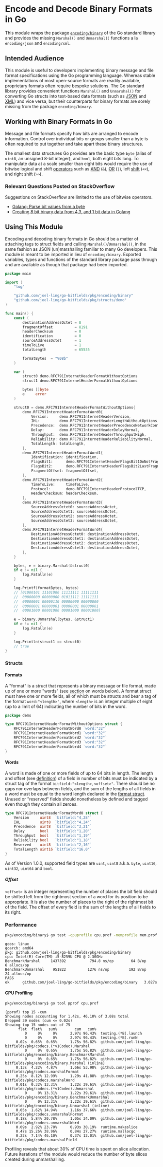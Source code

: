 # Encode and Decode Binary Formats in Go
This module wraps the package
[`encoding/binary`](https://pkg.go.dev/encoding/binary)
of the Go standard library and
provides the missing `Marshal()` and `Unmarshal()` functions
a la `encoding/json` and `encoding/xml`.

## Intended Audience
This module is useful to developers
implementing binary message and file format specifications
using the Go programming language.
Whereas stable implementations of most open-source formats
are readily available,
proprietary formats often require bespoke solutions.
The Go standard library provides convenient functions
`Marshal()` and `Unmarshal()`
for converting Go structs into text-based data formats
(such as [JSON](https://pkg.go.dev/encoding/json#Marshal) and
[XML](https://pkg.go.dev/encoding/xml#Marshal))
and vice versa,
but their counterparts for binary formats
are sorely missing from the package `encoding/binary`.

## Working with Binary Formats in Go
Message and file formats specify how bits are arranged to encode information.
Control over individual bits or groups smaller than a byte is often required
to put together and take apart these binary structures.

The smallest data structures Go provides are
the basic type `byte` (alias of `uint8`, an unsigned 8-bit integer), and `bool`,
both eight bits long.
To manipulate data at a scale smaller than eight bits
would require the use of bitwise logical and shift [operators](https://go.dev/ref/spec#Arithmetic_operators) such as
[AND](https://en.wikipedia.org/wiki/Bitwise_operation#AND) (`&`),
[OR](https://en.wikipedia.org/wiki/Bitwise_operation#OR) (`|`),
left [shift](https://en.wikipedia.org/wiki/Bitwise_operation#Bit_shifts) (`<<`),
and right shift (`>>`).

### Relevant Questions Posted on StackOverflow
Suggestions on StackOverflow are limited to the use of bitwise operators.

* [Golang: Parse bit values from a byte](https://stackoverflow.com/questions/54809254/golang-parse-bit-values-from-a-byte)
* [Creating 8 bit binary data from 4,3, and 1 bit data in Golang](https://stackoverflow.com/questions/61885659/creating-8-bit-binary-data-from-4-3-and-1-bit-data-in-golang)

## Using This Module
Encoding and decoding binary formats in Go should be a matter of
attaching tags to struct fields and calling `Marshal()`/`Unmarshal()`,
in the same fashion as JSON (un)marshalling familiar to many Go developers.
This module is meant to be imported in lieu of `encoding/binary`.
Exported variables, types and functions of the standard library package
pass through and are available as though that package had been imported.

```go
package main

import (
	"log"

	"github.com/joel-ling/go-bitfields/pkg/encoding/binary"
	"github.com/joel-ling/go-bitfields/pkg/structs/demo"
)

func main() {
	const (
		destinationAddressOctet = 8
		fragmentOffset          = 8191
		headerChecksum          = 0
		identification          = 0
		sourceAddressOctet      = 1
		timeToLive              = 1
		totalLength             = 65535

		formatBytes  = "%08b"
	)

	var (
		struct0 demo.RFC791InternetHeaderFormatWithoutOptions
		struct1 demo.RFC791InternetHeaderFormatWithoutOptions

		bytes []byte
		e     error
	)

	struct0 = demo.RFC791InternetHeaderFormatWithoutOptions{
		demo.RFC791InternetHeaderFormatWord0{
			Version:     demo.RFC791InternetHeaderVersion,
			IHL:         demo.RFC791InternetHeaderLengthWithoutOptions,
			Precedence:  demo.RFC791InternetHeaderPrecedenceNetworkControl,
			Delay:       demo.RFC791InternetHeaderDelayNormal,
			Throughput:  demo.RFC791InternetHeaderThroughputHigh,
			Reliability: demo.RFC791InternetHeaderReliabilityNormal,
			TotalLength: totalLength,
		},
		demo.RFC791InternetHeaderFormatWord1{
			Identification: identification,
			FlagsBit1:      demo.RFC791InternetHeaderFlagsBit1DoNotFragment,
			FlagsBit2:      demo.RFC791InternetHeaderFlagsBit2LastFragment,
			FragmentOffset: fragmentOffset,
		},
		demo.RFC791InternetHeaderFormatWord2{
			TimeToLive:     timeToLive,
			Protocol:       demo.RFC791InternetHeaderProtocolTCP,
			HeaderChecksum: headerChecksum,
		},
		demo.RFC791InternetHeaderFormatWord3{
			SourceAddressOctet0: sourceAddressOctet,
			SourceAddressOctet1: sourceAddressOctet,
			SourceAddressOctet2: sourceAddressOctet,
			SourceAddressOctet3: sourceAddressOctet,
		},
		demo.RFC791InternetHeaderFormatWord4{
			DestinationAddressOctet0: destinationAddressOctet,
			DestinationAddressOctet1: destinationAddressOctet,
			DestinationAddressOctet2: destinationAddressOctet,
			DestinationAddressOctet3: destinationAddressOctet,
		},
	}

	bytes, e = binary.Marshal(&struct0)
	if e != nil {
		log.Fatalln(e)
	}

	log.Printf(formatBytes, bytes)
	// [01000101 11101000 11111111 11111111
	//  00000000 00000000 01011111 11111111
	//  00000001 00000110 00000000 00000000
	//  00000001 00000001 00000001 00000001
	//  00001000 00001000 00001000 00001000]

	e = binary.Unmarshal(bytes, &struct1)
	if e != nil {
		log.Fatalln(e)
	}

	log.Println(struct1 == struct0)
	// true
}
```

### Structs
#### Formats
A "format" is a struct that represents a binary message or file format,
made up of one or more "words" (see [section](#words) on words below).
A format struct must have one or more fields,
all of which must be structs and bear a tag of the format `word:"<length>"`,
where `<length>` is an integer multiple of eight (up to a limit of 64)
indicating the number of bits in the word.

```go
package demo

type RFC791InternetHeaderFormatWithoutOptions struct {
	RFC791InternetHeaderFormatWord0 `word:"32"`
	RFC791InternetHeaderFormatWord1 `word:"32"`
	RFC791InternetHeaderFormatWord2 `word:"32"`
	RFC791InternetHeaderFormatWord3 `word:"32"`
	RFC791InternetHeaderFormatWord4 `word:"32"`
}
```

#### Words
A word is made of one or more fields of up to 64 bits in length.
The length and offset (see [definition](#offset)) of a field in number of bits
must be indicated by a struct tag of the format `bitfield:"<length>,<offset>"`.
There should be no gaps nor overlaps between fields, and
the sum of the lengths of all fields in a word
must be equal to the word length declared in the [format struct](#formats).
Unused or "reserved" fields should nonetheless by defined and tagged
even though they contain all zeroes.

```go
type RFC791InternetHeaderFormatWord0 struct {
	Version     uint8  `bitfield:"4,28"`
	IHL         uint8  `bitfield:"4,24"`
	Precedence  uint8  `bitfield:"3,21"`
	Delay       bool   `bitfield:"1,20"`
	Throughput  bool   `bitfield:"1,19"`
	Reliability bool   `bitfield:"1,18"`
	Reserved    uint8  `bitfield:"2,16"`
	TotalLength uint16 `bitfield:"16,0"`
}
```

As of Version 1.0.0, supported field types are
`uint`, `uint8` a.k.a. `byte`, `uint16`, `uint32`, `uint64` and `bool`.

##### Offset
`<offset>` is an integer
representing the number of places the bit field should be shifted left
from the rightmost section of a word for its position to be appropriate.
It is also the number of places to the right of the rightmost bit of the field.
The offset of every field is the sum of the lengths of all fields to its right.

### Performance
```bash
pkg/encoding/binary$ go test -cpuprofile cpu.prof -memprofile mem.prof -bench . -benchmem
```
```
goos: linux
goarch: amd64
pkg: github.com/joel-ling/go-bitfields/pkg/encoding/binary
cpu: Intel(R) Core(TM) i5-8259U CPU @ 2.30GHz
BenchmarkMarshal   	 1437392	       794.8 ns/op	      64 B/op	       6 allocs/op
BenchmarkUnmarshal 	  951822	      1276 ns/op	     192 B/op	      24 allocs/op
PASS
ok  	github.com/joel-ling/go-bitfields/pkg/encoding/binary	3.027s
```

#### CPU Profiling
```bash
pkg/encoding/binary$ go tool pprof cpu.prof
```
```
(pprof) top 15 -cum
Showing nodes accounting for 1.42s, 46.10% of 3.08s total
Dropped 39 nodes (cum <= 0.02s)
Showing top 15 nodes out of 75
      flat  flat%   sum%        cum   cum%
         0     0%     0%      2.97s 96.43%  testing.(*B).launch
         0     0%     0%      2.97s 96.43%  testing.(*B).runN
     0.02s  0.65%  0.65%      1.75s 56.82%  github.com/joel-ling/go-bitfields/pkg/codecs.(*v1Codec).Marshal
         0     0%  0.65%      1.75s 56.82%  github.com/joel-ling/go-bitfields/pkg/encoding/binary.BenchmarkMarshal
         0     0%  0.65%      1.75s 56.82%  github.com/joel-ling/go-bitfields/pkg/encoding/binary.Marshal (inline)
     0.13s  4.22%  4.87%      1.66s 53.90%  github.com/joel-ling/go-bitfields/pkg/codecs.marshalFormat
     0.25s  8.12% 12.99%      1.29s 41.88%  github.com/joel-ling/go-bitfields/pkg/codecs.marshalWord
     0.01s  0.32% 13.31%      1.22s 39.61%  github.com/joel-ling/go-bitfields/pkg/codecs.(*v1Codec).Unmarshal
         0     0% 13.31%      1.22s 39.61%  github.com/joel-ling/go-bitfields/pkg/encoding/binary.BenchmarkUnmarshal
         0     0% 13.31%      1.22s 39.61%  github.com/joel-ling/go-bitfields/pkg/encoding/binary.Unmarshal (inline)
     0.05s  1.62% 14.94%      1.16s 37.66%  github.com/joel-ling/go-bitfields/pkg/codecs.unmarshalFormat
     0.18s  5.84% 20.78%      1.05s 34.09%  github.com/joel-ling/go-bitfields/pkg/codecs.unmarshalWord
     0.09s  2.92% 23.70%      0.93s 30.19%  runtime.makeslice
     0.47s 15.26% 38.96%      0.84s 27.27%  runtime.mallocgc
     0.22s  7.14% 46.10%      0.37s 12.01%  github.com/joel-ling/go-bitfields/pkg/codecs.marshalField
```

Profiling reveals that about 30% of CPU time is spent on slice allocation.
Future iterations of the module would reduce the number of byte slices created
during unmarshalling.
